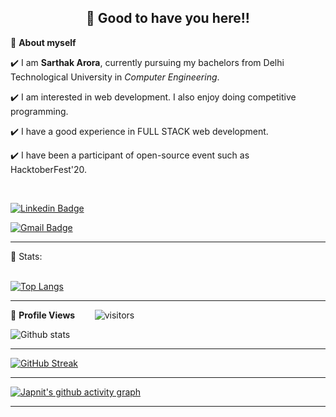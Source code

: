 <!-- README FILE CODE -->

<!-- WAKING HAND WITH GOOD TO HAVE YOU TEXT-->
<h2 align=center>👋 Good to have you here!!</h2>


<!--ABOUT ME CODE-->
🌱 **About myself**<br>

✔️ I am **Sarthak Arora**, currently pursuing my bachelors from Delhi Technological University in *Computer Engineering*. <br>

✔️ I am interested in web development. I also enjoy doing competitive programming. <br>

✔️ I have a good experience in FULL STACK web development.<br>

✔️ I have been a participant of open-source event such as HacktoberFest'20.

<br>


<!-- NOMINATION FOR STAR GIT LINK CODE
<a href="https://stars.github.com/nominate/">You love what you see , Nominate me for GitHub Star </a> -->


<!-- SOCAIL MEDIA HANDLES -->
[![Linkedin Badge](https://img.shields.io/badge/-SarthakArora-blue?style=flat-square&logo=Linkedin&logoColor=white&link=https://www.linkedin.com/in/sarthak--arora/)](https://www.linkedin.com/in/sarthak--arora/)

[![Gmail Badge](https://img.shields.io/badge/-sarthakarora1503@gmail.com-c14438?style=flat-square&logo=Gmail&logoColor=white&link=mailto:sarthakarora1503@gmail.com)](mailto:sarthakarora1503@gmail.com)

---

<!-- STATISTICS ABOUT PROFILE -->

 📶 Stats:<br><br>
 
 
<!--  TOP LANGUAGES STATISTICS -->
 [![Top Langs](https://github-readme-stats.vercel.app/api/top-langs/?username=sarthak-1503&count_private=true&theme=algolia&langs_count=7&exclude_repo=Handwritten_digits,Tak2-IIIT-DELHI)](https://github.com/japnit01/github-readme-stats)
 
 ---
 
<!--  PROFILES VIEWS -->
🌱 **Profile Views**&nbsp;&nbsp;&nbsp;&nbsp;&nbsp;&nbsp;&nbsp;
![visitors](https://profile-counter.glitch.me/sarthak-1503/count.svg?align=center)


<!-- GITHUB STATISTICS -->
 ![Github stats](https://github-readme-stats.vercel.app/api?username=sarthak-1503&count_private=true&show_icons=true&theme=algolia)  
 
 
 <hr>
 
<!--  CONTRIBUTION AND STREAK BLOCK -->
 [![GitHub Streak](https://github-readme-streak-stats.herokuapp.com/?user=sarthak-1503&currStreakNum=2FD3EB&fire=pink&sideLabels=F00&theme=algolia)](https://git.io/streak-stats)       
         

---
 
<!-- ACTIVITY GRAPH TRACKER -->
[![Japnit's github activity graph](https://activity-graph.herokuapp.com/graph?username=sarthak-1503&theme=redical)](https://github.com/sarthak-1503/github-readme-activity-graph)

  

---
  </code>
</p>

